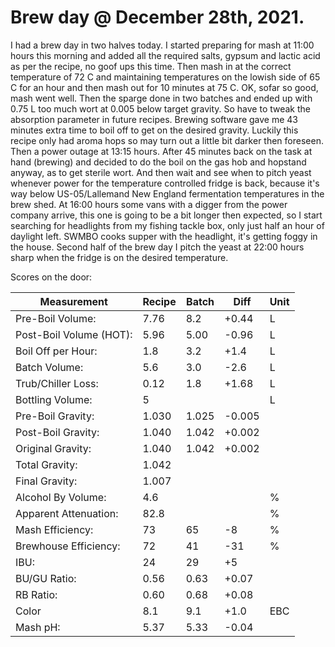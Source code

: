 # Brew day @ December 28th, 2021.

I had a brew day in two halves today.
I started preparing for mash at 11:00 hours this morning and added all
the required salts, gypsum and lactic acid as per the recipe, no goof
ups this time.
Then mash in at the correct temperature of 72 C and maintaining
temperatures on the lowish side of 65 C for an hour and then mash out
for 10 minutes at 75 C. OK, sofar so good, mash went well.
Then the sparge done in two batches and ended up with 0.75 L  too much
wort at 0.005 below target gravity.
So have to tweak the absorption parameter in future recipes.
Brewing software gave me 43 minutes extra time to boil off to get on the
desired gravity.
Luckily this recipe only had aroma hops so may turn out a little bit
darker then foreseen.
Then a power outage at 13:15 hours.
After 45 minutes back on the task at hand (brewing) and decided to do
the boil on the gas hob and hopstand anyway, as to get sterile wort.
And then wait and see when to pitch yeast whenever power for the
temperature controlled fridge is back, because it's way below
US-05/Lallemand New England fermentation temperatures in the brew shed.
At 16:00 hours some vans with a digger from the power company arrive,
this one is going to be a bit longer then expected, so I start searching
for headlights from my fishing tackle box, only just half an hour of
daylight left.
SWMBO cooks supper with the headlight, it's getting foggy in the house.
Second half of the brew day I pitch the yeast at 22:00 hours sharp when
the fridge is on the desired temperature. 

Scores on the door:

| Measurement             | Recipe | Batch | Diff   | Unit |
|-------------------------|--------|-------|--------|------|
| Pre-Boil Volume:        | 7.76   | 8.2   | +0.44  | L    |
| Post-Boil Volume (HOT): | 5.96   | 5.00  | -0.96  | L    |
| Boil Off per Hour:      | 1.8    | 3.2   | +1.4   | L    |
| Batch Volume:           | 5.6    | 3.0   | -2.6   | L    |
| Trub/Chiller Loss:      | 0.12   | 1.8   | +1.68  | L    |
| Bottling Volume:        | 5      |       |        | L    |
| Pre-Boil Gravity:       | 1.030  | 1.025 | -0.005 |      |
| Post-Boil Gravity:      | 1.040  | 1.042 | +0.002 |      |
| Original Gravity:       | 1.040  | 1.042 | +0.002 |      |
| Total Gravity:          | 1.042  |       |        |      |
| Final Gravity:          | 1.007  |       |        |      |
| Alcohol By Volume:      | 4.6    |       |        | %    |
| Apparent Attenuation:   | 82.8   |       |        | %    |
| Mash Efficiency:        | 73     | 65    | -8     | %    |
| Brewhouse Efficiency:   | 72     | 41    | -31    | %    |
| IBU:                    | 24     | 29    | +5     |      |
| BU/GU Ratio:            | 0.56   | 0.63  | +0.07  |      |
| RB Ratio:               | 0.60   | 0.68  | +0.08  |      |
| Color                   | 8.1    | 9.1   | +1.0   | EBC  |
| Mash pH:                | 5.37   | 5.33  | -0.04  |      |

